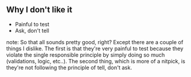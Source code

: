 ##  Why I don't like it

- Painful to test
- Ask, don't tell

note:
    So that all sounds pretty good, right? Except there are a couple of things I dislike. The first is that they're very
    painful to test because they violate the single responsible principle by simply doing so much (validations, logic,
    etc..). The second thing, which is more of a nitpick, is they're not following the principle of tell, don't ask.
